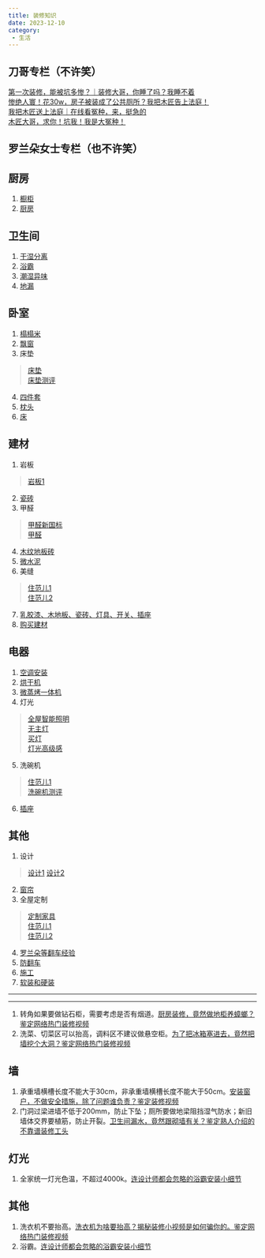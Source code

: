 ```yaml
---
title: 装修知识
date: 2023-12-10
category:
 - 生活
---
```

## 刀哥专栏（不许笑）
[第一次装修，能被坑多惨？｜装修大哥，你睡了吗？我睡不着](https://www.bilibili.com/video/BV1tu41117jn)  
[惨绝人寰！花30w，房子被装成了公共厕所？我把木匠告上法庭！](https://www.bilibili.com/video/BV1W44y1M7Va)  
[我把木匠送上法庭｜在线看冤种，来，挺急的](https://www.bilibili.com/video/BV14r4y1q7n4)  
[木匠大哥，求你！坑我！我是大冤种！](https://www.bilibili.com/video/BV1Jv4y1P7oa)

## 罗兰朵女士专栏（也不许笑）
[](https://www.bilibili.com/video/)
[](https://www.bilibili.com/video/)
[](https://www.bilibili.com/video/)
[](https://www.bilibili.com/video/)

## 厨房
1. [橱柜](https://www.bilibili.com/video/BV1MC4y1A74X)
2. [厨房](https://www.bilibili.com/video/BV1Aq4y1w7CB)



## 卫生间
1. [干湿分离](https://www.bilibili.com/video/BV1W34y1X7bJ)
2. [浴霸](https://www.bilibili.com/video/BV1Lp4y1N7ah)
3. [潮湿异味](https://www.bilibili.com/video/BV14K411M7u2)
4. [地漏](https://www.bilibili.com/video/BV1ys4y187ek)

## 卧室
1. [榻榻米](https://www.bilibili.com/video/BV1Ry4y1n77Z)
2. [飘窗](https://www.bilibili.com/video/BV15h411Q724)
3. 床垫
> [床垫](https://www.bilibili.com/video/BV1rt4y19782)  
> [床垫测评](https://www.bilibili.com/video/BV1y5411D7A4)  
4. [四件套](https://www.bilibili.com/video/BV1LZ4y1A7Zq)
5. [枕头](https://www.bilibili.com/video/BV1x64y167Xe)
6. [床](https://www.bilibili.com/video/BV19P411S7C9)

## 建材
1. 岩板
> [岩板1](https://www.bilibili.com/video/BV1iR4y147i1)  
2. [瓷砖](https://www.bilibili.com/video/BV1Wu411U7UY)
3. 甲醛
> [甲醛新国标](https://www.bilibili.com/video/BV1K54y157tH)  
> [甲醛](https://www.bilibili.com/video/BV1Ry4y137SK)  

4. [木纹地板砖](https://www.bilibili.com/video/BV15r4y1H7zY)
5. [微水泥](https://www.bilibili.com/video/BV1fZ4y1r7FD)
6. 美缝
> [住范儿1](https://www.bilibili.com/video/BV1zh41127Ct)  
> [住范儿2](https://www.bilibili.com/video/BV1Jv411z72E)  
7. [乳胶漆、木地板、瓷砖、灯具、开关、插座](https://www.bilibili.com/video/BV1fe4y117fZ)
8. [购买建材](https://www.bilibili.com/video/BV14J411V762)


## 电器
1. [空调安装](https://www.bilibili.com/video/BV1pN4y1L7fa)
2. [烘干机](https://www.bilibili.com/video/BV1gy4y1g7zz)
3. [微蒸烤一体机](https://www.bilibili.com/video/BV1zQ4y1s7Zf)
4. 灯光
> [全屋智能照明](https://www.bilibili.com/video/BV1YD4y1V7e3)  
> [无主灯](https://www.bilibili.com/video/BV1Am4y1d7XP)  
> [买灯](https://www.bilibili.com/video/BV12U4y1n7am)  
> [灯光高级感](https://www.bilibili.com/video/BV1pD4y1R7RQ)  
5. 洗碗机
> [住范儿1](https://www.bilibili.com/video/BV1EU4y1n7bj)  
> [洗碗机测评](https://www.bilibili.com/video/BV1DP4y1Z7Lt)  
6. [插座](https://www.bilibili.com/video/BV14W4y1r7fZ)

## 其他
1. 设计
> [设计1](https://www.bilibili.com/video/BV1hb4y1b7Vw)
> [设计2](https://www.bilibili.com/video/BV14J411V7XB)
2. [窗帘](https://www.bilibili.com/video/BV1CA411A7RL)
3. 全屋定制
> [定制家具](https://www.bilibili.com/video/BV1m5411m7Gq)  
> [住范儿1](https://www.bilibili.com/video/BV1qk4y1v7EE)  
> [住范儿2](https://www.bilibili.com/video/BV1ZT411b7YR)  
4. [罗兰朵等翻车经验](https://www.bilibili.com/video/BV1JB4y127wh)
5. [防翻车](https://www.bilibili.com/video/BV1mY4y1s7mv)
6. [施工](https://www.bilibili.com/video/BV1bJ411V71T)
6. [软装和硬装](https://www.bilibili.com/video/BV1tJ411V7hd)

---
---

1. 转角如果要做钻石柜，需要考虑是否有烟道。[厨房装修，竟然做地柜养蟑螂？鉴定网络热门装修视频](https://www.bilibili.com/video/BV1oM411g7nX)
2. 洗菜、切菜区可以抬高，调料区不建议做悬空柜。[为了把冰箱塞进去，竟然把墙挖个大洞？鉴定网络热门装修视频](https://www.bilibili.com/video/BV1B84y1i7aS)



















## 墙
1. 承重墙横槽长度不能大于30cm，非承重墙横槽长度不能大于50cm。[安装窗户，不做安全措施，除了问题谁负责？鉴定装修视频](https://www.bilibili.com/video/BV1Bk4y177JG)
2. 门洞过梁进墙不低于200mm，防止下坠；厕所要做地梁阻挡湿气防水；新旧墙体交界要植筋，防止开裂。[卫生间漏水，竟然跟砌墙有关？鉴定熟人介绍的不靠谱装修工头](https://www.bilibili.com/video/BV1eP411e7Xk)



## 灯光
1. 全家统一灯光色温，不超过4000k。[连设计师都会忽略的浴霸安装小细节](https://www.bilibili.com/video/BV1Lp4y1N7ah)

## 其他
1. 洗衣机不要抬高。[洗衣机为啥要抬高？揭秘装修小视频是如何骗你的。鉴定网络热门装修视频](https://www.bilibili.com/video/BV1cV4y1X7qY)
2. 浴霸。[连设计师都会忽略的浴霸安装小细节](https://www.bilibili.com/video/BV1Lp4y1N7ah)

  
